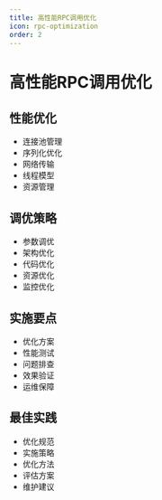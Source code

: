 ```yaml
---
title: 高性能RPC调用优化
icon: rpc-optimization
order: 2
---
```


# 高性能RPC调用优化

## 性能优化
- 连接池管理
- 序列化优化
- 网络传输
- 线程模型
- 资源管理

## 调优策略
- 参数调优
- 架构优化
- 代码优化
- 资源优化
- 监控优化

## 实施要点
- 优化方案
- 性能测试
- 问题排查
- 效果验证
- 运维保障

## 最佳实践
- 优化规范
- 实施策略
- 优化方法
- 评估方案
- 维护建议
